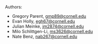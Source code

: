 Authors:
- Gregory Parent, gmp89@cornell.edu
- Evan Holly, egh67@cornell.edu
- Julian Meinke, jm2874@cornell.edu
- Milo Schlittgen-Li, ms3626@cornell.edu
- Nate Benz, nab267@cornell.edu
